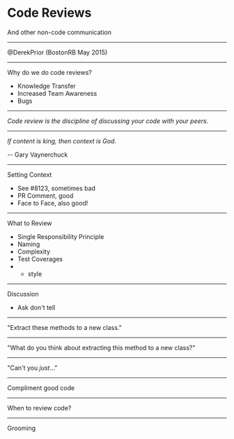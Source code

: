 # Code Reviews
And other non-code communication

---

@DerekPrior
(BostonRB May 2015)

---

Why do we do code reviews?

* Knowledge Transfer
* Increased Team Awareness
* Bugs

---

_Code review is the discipline of *discussing* your code with your peers._

---

_If content is king, then *context* is God._

-- Gary Vaynerchuck

---

Setting Context

* See #8123, sometimes bad
* PR Comment, good
* Face to Face, also good!

---

What to Review

* Single Responsibility Principle
* Naming
* Complexity
* Test Coverages
* - style

---

Discussion

* Ask don't tell

---

"Extract these methods to a new class."

---

"What do you think about extracting this method to a new class?"

---

"Can't you *just*..."

---

Compliment good code

---

When to review code?

---

Grooming

